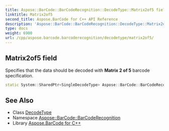 ```yaml
---
title: Aspose::BarCode::BarCodeRecognition::DecodeType::Matrix2of5 field
linktitle: Matrix2of5
second_title: Aspose.BarCode for C++ API Reference
description: 'Aspose::BarCode::BarCodeRecognition::DecodeType::Matrix2of5 field. Specifies that the data should be decoded with Matrix 2 of 5 barcode specification in C++.'
type: docs
weight: 6900
url: /cpp/aspose.barcode.barcoderecognition/decodetype/matrix2of5/
---
```

## Matrix2of5 field


Specifies that the data should be decoded with **Matrix 2 of 5** barcode specification.

```cpp
static System::SharedPtr<SingleDecodeType> Aspose::BarCode::BarCodeRecognition::DecodeType::Matrix2of5
```




## See Also

* Class [DecodeType](../)
* Namespace [Aspose::BarCode::BarCodeRecognition](../../)
* Library [Aspose.BarCode for C++](../../../)
